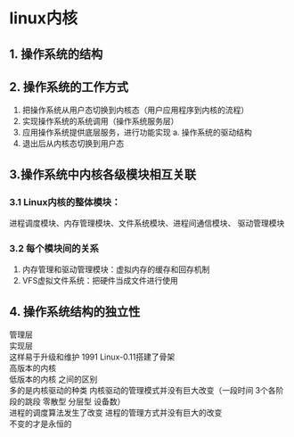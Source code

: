 # linux内核

## 1. 操作系统的结构

## 2. 操作系统的工作方式
1. 把操作系统从用户态切换到内核态（用户应用程序到内核的流程）
2. 实现操作系统的系统调用（操作系统服务层）
3. 应用操作系统提供底层服务，进行功能实现
	a. 操作系统的驱动结构
4. 退出后从内核态切换到用户态

## 3.操作系统中内核各级模块相互关联
### 3.1 Linux内核的整体模块：
进程调度模块、内存管理模块、文件系统模块、进程间通信模块、
驱动管理模块
### 3.2 每个模块间的关系
1. 内存管理和驱动管理模块：虚拟内存的缓存和回存机制
2. VFS虚拟文件系统：把硬件当成文件进行使用

## 4. 操作系统结构的独立性
管理层  
实现层  
这样易于升级和维护	1991 Linux-0.11搭建了骨架  
高版本的内核  
低版本的内核	之间的区别  
多的是内核驱动的种类		内核驱动的管理模式并没有巨大改变（一段时间 3个各阶段的跳段 零散型 分层型 设备数）  
进程的调度算法发生了改变	进程的管理方式并没有巨大的改变  
不变的才是永恒的

